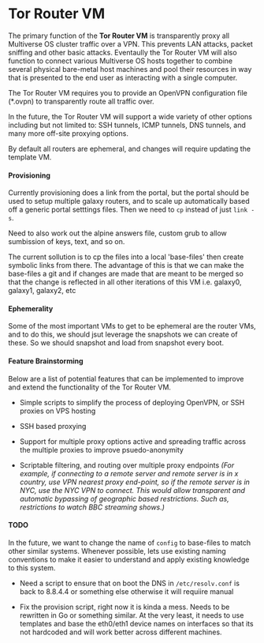 # Tor Router VM
The primary function of the **Tor Router VM** is transparently proxy all 
Multiverse OS cluster traffic over a VPN. This prevents LAN attacks, packet 
sniffing and other basic attacks. Eventaully the Tor Router VM will also
 function to connect various Multiverse OS hosts together to combine several 
physical bare-metal host machines and pool their resources in way that is 
presented to the end user as interacting with a single computer.

The Tor Router VM requires you to provide an OpenVPN configuration file 
(\*.ovpn) to transparently route all traffic over.

In the future, the Tor Router VM will support a wide variety of other 
options including but not limited to: SSH tunnels, ICMP tunnels, DNS tunnels,
and many more off-site proxying options. 

By default all routers are ephemeral, and changes will require updating the 
template VM.

#### Provisioning
Currently provisioning does a link from the portal, but the portal should be
used to setup multiple galaxy routers, and to scale up automatically based off
a generic portal setttings files. Then we need to `cp` instead of just `link -s`.

Need to also work out the alpine answers file, custom grub to allow sumbission
of keys, text, and so on.

The current sollution is to cp the files into a local 'base-files' then create
symbolic links from there. The advantage of this is that we can make the base-files
a git and if changes are made that are meant to be merged so that the change is 
reflected in all other iterations of this VM i.e. galaxy0, galaxy1, galaxy2, etc


#### Ephemerality
Some of the most important VMs to get to be ephemeral are the router VMs, and
to do this, we should jsut leverage the snapshots we can create of these. 
So we should snapshot and load from snapshot every boot.


#### Feature Brainstorming
Below are a list of potential features that can be implemented to improve and 
extend the functionality of the Tor Router VM.

  * Simple scripts to simplify the process of deploying OpenVPN, or SSH proxies 
    on VPS hosting

  * SSH based proxying

  * Support for multiple proxy options active and spreading traffic across the 
    multiple proxies to improve psuedo-anonymity

  * Scriptable filtering, and routing over multiple proxy endpoints
    *(For example, if connecting to a remote server and remote server is in x 
     country, use VPN nearest proxy end-point, so if the remote server is in 
     NYC, use the NYC VPN to connect. This would allow transparent and 
     automatic bypassing of geographic based restrictions. Such as, 
     restrictions to watch BBC streaming shows.)* 


#### TODO
In the future, we want to change the name of `config` to base-files to match 
other similar systems. Whenever possible, lets use existing naming conventions 
to make it easier to understand and apply existing knowledge  to this system.


  * Need a script to ensure that on boot the DNS in `/etc/resolv.conf` is back to 8.8.4.4 or something else otherwise it will requiire manual 
 
  * Fix the provision script, right now it is kinda a mess. Needs to be rewritten in Go or something similar. At the very least, it needs to use templates and base the eth0/eth1 device names on interfaces so that its not hardcoded and will work better across different machines. 
